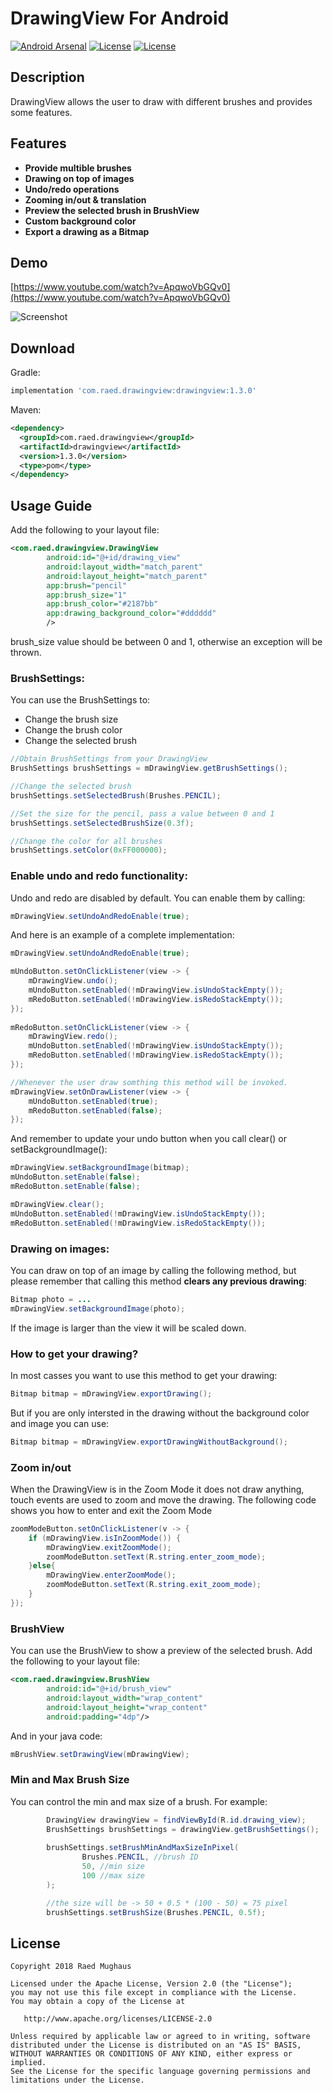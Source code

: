 # DrawingView For Android
[![Android Arsenal]( https://img.shields.io/badge/Android%20Arsenal-DrawingView-green.svg?style=flat )]( https://android-arsenal.com/details/1/6968 ) [![License]( https://img.shields.io/badge/License-Apache%202.0-blue.svg )]( https://opensource.org/licenses/Apache-2.0 ) [![License]( https://img.shields.io/badge/API-19%2B-blue.svg?style=flat )]( https://android-arsenal.com/api?level=19 )
## Description
DrawingView allows the user to draw with different brushes and provides some features.
## Features
* **Provide multible brushes**
* **Drawing on top of images**
* **Undo/redo operations**
* **Zooming in/out & translation**
* **Preview the selected brush in BrushView**
* **Custom background color**
* **Export a drawing as a Bitmap**
## Demo
[https://www.youtube.com/watch?v=ApqwoVbGQv0](https://www.youtube.com/watch?v=ApqwoVbGQv0)

![Screenshot](https://github.com/Raed-Mughaus/DrawingView/blob/master/screenshots/screenshot.png)

## Download
Gradle:
```groovy
implementation 'com.raed.drawingview:drawingview:1.3.0'
```
Maven:
```xml
<dependency>
  <groupId>com.raed.drawingview</groupId>
  <artifactId>drawingview</artifactId>
  <version>1.3.0</version>
  <type>pom</type>
</dependency>
```
## Usage Guide
Add the following to your layout file:
```xml
<com.raed.drawingview.DrawingView
        android:id="@+id/drawing_view"
        android:layout_width="match_parent"
        android:layout_height="match_parent"
        app:brush="pencil"
        app:brush_size="1"
        app:brush_color="#2187bb"
        app:drawing_background_color="#dddddd"
        />
```
brush_size value should be between 0 and 1, otherwise an exception will be thrown.
### BrushSettings:
You can use the BrushSettings to:
- Change the brush size
- Change the brush color
- Change the selected brush
```java
//Obtain BrushSettings from your DrawingView
BrushSettings brushSettings = mDrawingView.getBrushSettings();

//Change the selected brush
brushSettings.setSelectedBrush(Brushes.PENCIL);

//Set the size for the pencil, pass a value between 0 and 1
brushSettings.setSelectedBrushSize(0.3f);

//Change the color for all brushes
brushSettings.setColor(0xFF000000);
```
### Enable undo and redo functionality:
Undo and redo are disabled by default. You can enable them by calling:
```java
mDrawingView.setUndoAndRedoEnable(true);
```
And here is an example of a complete implementation:
```java
mDrawingView.setUndoAndRedoEnable(true);

mUndoButton.setOnClickListener(view -> {
    mDrawingView.undo();
    mUndoButton.setEnabled(!mDrawingView.isUndoStackEmpty());
    mRedoButton.setEnabled(!mDrawingView.isRedoStackEmpty());
});
        
mRedoButton.setOnClickListener(view -> {
    mDrawingView.redo();
    mUndoButton.setEnabled(!mDrawingView.isUndoStackEmpty());
    mRedoButton.setEnabled(!mDrawingView.isRedoStackEmpty());
});

//Whenever the user draw somthing this method will be invoked.
mDrawingView.setOnDrawListener(view -> {
    mUndoButton.setEnabled(true);
    mRedoButton.setEnabled(false);
});
```
And remember to update your undo button when you call clear() or setBackgroundImage():
```java
mDrawingView.setBackgroundImage(bitmap);
mUndoButton.setEnable(false);
mRedoButton.setEnable(false);
```

```java
mDrawingView.clear();
mUndoButton.setEnabled(!mDrawingView.isUndoStackEmpty());
mRedoButton.setEnabled(!mDrawingView.isRedoStackEmpty());
```

### Drawing on images:
You can draw on top of an image by calling the following method, but please remember that calling this method **clears any previous drawing**:
```java
Bitmap photo = ...
mDrawingView.setBackgroundImage(photo);
```
If the image is larger than the view it will be scaled down.
### How to get your drawing?
In most casses you want to use this method to get your drawing:
```java
Bitmap bitmap = mDrawingView.exportDrawing();
```
But if you are only intersted in the drawing without the background color and image you can use:
```java
Bitmap bitmap = mDrawingView.exportDrawingWithoutBackground();
```
### Zoom in/out
When the DrawingView is in the Zoom Mode it does not draw anything, touch events are used to zoom and move the drawing.
The following code shows you how to enter and exit the Zoom Mode
```java
zoomModeButton.setOnClickListener(v -> {
    if (mDrawingView.isInZoomMode()) {
        mDrawingView.exitZoomMode();
        zoomModeButton.setText(R.string.enter_zoom_mode);
    }else{
        mDrawingView.enterZoomMode();
        zoomModeButton.setText(R.string.exit_zoom_mode);
    }
});
```
### BrushView
You can use the BrushView to show a preview of the selected brush. 
Add the following to your layout file:
```xml
<com.raed.drawingview.BrushView
        android:id="@+id/brush_view"
        android:layout_width="wrap_content"
        android:layout_height="wrap_content"
        android:padding="4dp"/>
```
And in your java code:
```java
mBrushView.setDrawingView(mDrawingView);
```
### Min and Max Brush Size
You can control the min and max size of a brush. For example:
```java
        DrawingView drawingView = findViewById(R.id.drawing_view);
        BrushSettings brushSettings = drawingView.getBrushSettings();
        
        brushSettings.setBrushMinAndMaxSizeInPixel(
                Brushes.PENCIL, //brush ID
                50, //min size 
                100 //max size
        );

        //the size will be -> 50 + 0.5 * (100 - 50) = 75 pixel
        brushSettings.setBrushSize(Brushes.PENCIL, 0.5f);
```

## License

    Copyright 2018 Raed Mughaus

    Licensed under the Apache License, Version 2.0 (the "License");
    you may not use this file except in compliance with the License.
    You may obtain a copy of the License at

       http://www.apache.org/licenses/LICENSE-2.0

    Unless required by applicable law or agreed to in writing, software
    distributed under the License is distributed on an "AS IS" BASIS,
    WITHOUT WARRANTIES OR CONDITIONS OF ANY KIND, either express or implied.
    See the License for the specific language governing permissions and
    limitations under the License.
